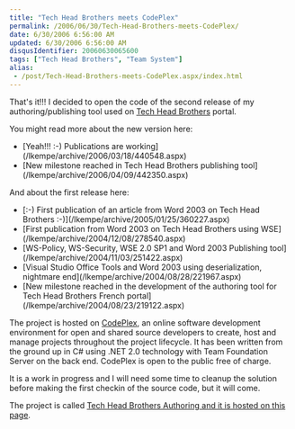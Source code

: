 ```yaml
---
title: "Tech Head Brothers meets CodePlex"
permalink: /2006/06/30/Tech-Head-Brothers-meets-CodePlex/
date: 6/30/2006 6:56:00 AM
updated: 6/30/2006 6:56:00 AM
disqusIdentifier: 20060630065600
tags: ["Tech Head Brothers", "Team System"]
alias:
 - /post/Tech-Head-Brothers-meets-CodePlex.aspx/index.html
---
```

That's it!!! I decided to open the code of the second release of my authoring/publishing tool used on [Tech Head Brothers](http://www.techheadbrothers.com) portal.

You might read more about the new version here:
<!-- more -->

<ul>
<li>[Yeah!!! :-) Publications are working](/lkempe/archive/2006/03/18/440548.aspx) 
<li>[New milestone reached in Tech Head Brothers publishing tool](/lkempe/archive/2006/04/09/442350.aspx)</li></li></ul>


And about the first release here:

<ul>
<li>[:-) First publication of an article from Word 2003 on Tech Head Brothers :-)](/lkempe/archive/2005/01/25/360227.aspx) 
<li>[First publication from Word 2003 on Tech Head Brothers using WSE](/lkempe/archive/2004/12/08/278540.aspx) 
<li>[WS-Policy, WS-Security, WSE 2.0 SP1 and Word 2003 Publishing tool](/lkempe/archive/2004/11/03/251422.aspx) 
<li>[Visual Studio Office Tools and Word 2003 using deserialization, nightmare end](/lkempe/archive/2004/08/28/221967.aspx) 
<li>[New milestone reached in the development of the authoring tool for Tech Head Brothers French portal](/lkempe/archive/2004/08/23/219122.aspx)</li></li></li></li></li></ul>


The project is hosted on [CodePlex](http://www.codeplex.com), an online software development environment for open and shared source developers to create, host and manage projects throughout the project lifecycle. It has been written from the ground up in C# using .NET 2.0 technology with Team Foundation Server on the back end. CodePlex is open to the public free of charge.

It is a work in progress and I will need some time to cleanup the solution before making the first checkin of the source code, but it will come.

The project is called [Tech Head Brothers Authoring and it is hosted on this page](http://www.codeplex.com/Wiki/View.aspx?ProjectName=THBAuthoring).
